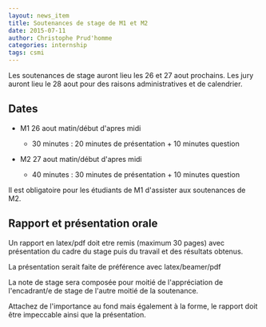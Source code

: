 ```yaml
---
layout: news_item
title: Soutenances de stage de M1 et M2
date: 2015-07-11
author: Christophe Prud'homme
categories: internship
tags: csmi
---
```


Les soutenances de stage auront lieu les 26 et 27 aout prochains. Les jury auront lieu le 28 aout pour des raisons administratives et de calendrier.

## Dates

* M1 26 aout  matin/début d'apres midi
  - 30 minutes : 20 minutes de présentation  + 10 minutes question

* M2 27 aout matin/début d'apres midi
  - 40 minutes : 30 minutes de présentation + 10 minutes question

Il est obligatoire pour les étudiants de M1 d'assister aux soutenances de M2.

## Rapport et présentation orale

Un rapport en latex/pdf doit etre remis (maximum 30 pages) avec présentation du cadre du stage puis du travail et des résultats obtenus.

La présentation serait faite de préférence avec latex/beamer/pdf

La note de stage sera composée pour moitié de l'appréciation de l'encadrant/e de stage de l'autre moitié de la soutenance.

Attachez de l'importance au fond mais également à la forme, le rapport doit être impeccable ainsi que la présentation.
